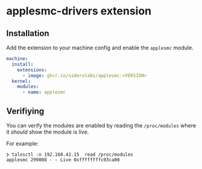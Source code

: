 # applesmc-drivers extension

## Installation

Add the extension to your machine config and enable the `applesmc` module.

```yaml
machine:
  install:
    extensions:
      - image: ghcr.io/siderolabs/applesmc:<VERSION>
  kernel:
    modules:
      - name: applesmc
```

## Verifiying

You can verify the modules are enabled by reading the `/proc/modules` where it _should_ show the module is live.

For example:

```
❯ talosctl -n 192.168.42.15  read /proc/modules
applesmc 299008 - - Live 0xffffffffc03ca00
```
